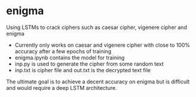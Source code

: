 # enigma
Using LSTMs to crack ciphers such as caesar cipher, vigenere cipher and enigma

- Currently only works on caesar and vigenere cipher with close to 100% accuracy after a few epochs of training
- enigma.ipynb contains the model for training
- inp.py is used to generate the cipher from some random text
- inp.txt is cipher file and out.txt is the decrypted text file

The ultimate goal is to achieve a decent accuracy on enigma but is difficult and would require a deep LSTM architecture.
